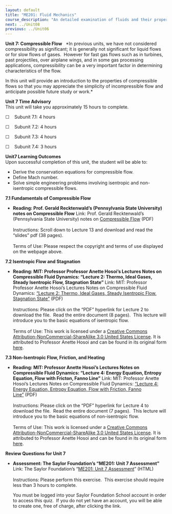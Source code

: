 ```yaml
---
layout: default
title: "ME201: Fluid Mechanics"
course_description: "An detailed examination of fluids and their properties, surveying flow regimes, dynamics and kinematics, Reynolds transport theorem, Navier-Stokes equations, dimensional analysis, boundary—layer theory, and compressible and incompressible flows."
next: ../Unit08
previous: ../Unit06
---
```

**Unit 7: Compressible Flow** <span id="7"></span> 
*In previous units, we have not considered compressibility as
significant; it is generally not significant for liquid flows or for
slow flows of gases.  However for fast gas flows such as in turbines,
past projectiles, over airplane wings, and in some gas processing
applications, compressibility can be a very important factor in
determining characteristics of the flow.  
  
 In this unit will provide an introduction to the properties of
compressible flows so that you may appreciate the simplicity of
incompressible flow and anticipate possible future study or work.*

**Unit 7 Time Advisory**  
This unit will take you approximately 15 hours to complete.

☐    Subunit 7.1: 4 hours

☐    Subunit 7.2: 4 hours

☐    Subunit 7.3: 4 hours

☐    Subunit 7.4: 3 hours

**Unit7 Learning Outcomes**  
Upon successful completion of this unit, the student will be able to:  
-   Derive the conservation equations for compressible flow.
-   Define Mach number.
-   Solve simple engineering problems involving isentropic and
    non-isentropic compressible flows.

**7.1 Fundamentals of Compressible Flow** <span id="7.1"></span> 
-   **Reading: Prof. Gerald Recktenwald’s (Pennsylvania State
    University) notes on Compressible Flow**
    Link: Prof. Gerald Recktenwald’s (Pennsylvania State University)
    notes on [Compressible
    Flow](http://web.cecs.pdx.edu/~gerry/class/ME322/notes/) (PDF)  
        
     Instructions: Scroll down to Lecture 13 and download and read the
    “slides” pdf (38 pages).  
        
     Terms of Use: Please respect the copyright and terms of use
    displayed on the webpage above.

**7.2 Isentropic Flow and Stagnation** <span id="7.2"></span> 
-   **Reading: MIT: Professor Professor Anette Hosoi’s Lectures Notes on
    Compressible Fluid Dynamics: “Lecture 2: Thermo, Ideal Gases, Steady
    Isentropic Flow, Stagnation State”**
    Link: MIT: Professor Professor Anette Hosoi’s Lectures Notes on
    Compressible Fluid Dynamics: [“Lecture 2: Thermo, Ideal Gases,
    Steady Isentropic Flow, Stagnation
    State”](https://resources.saylor.org/wwwresources/archived/site/wp-content/uploads/2011/07/ME201-7.3.pdf) (PDF)  
        
     Instructions: Please click on the “PDF” hyperlink for Lecture 2 to
    download the file.  Read the entire document (8 pages).  This
    lecture will introduce you to the basic equations of isentropic
    flow.  
        
     Terms of Use: This work is licensed under a [Creative Commons
    Attribution-NonCommercial-ShareAlike 3.0 United States
    License](http://creativecommons.org/licenses/by-nc-sa/3.0/us/). It
    is attributed to Professor Anette Hosoi and can be found in its
    original form
    [here](http://ocw.mit.edu/courses/mechanical-engineering/2-26-compressible-fluid-dynamics-spring-2004/lecture-notes/lec2.pdf).

**7.3 Non-Isentropic Flow, Friction, and Heating** <span
id="7.3"></span> 
-   **Reading: MIT: Professor Anette Hosoi’s Lectures Notes on
    Compressible Fluid Dynamics: “Lecture 4: Energy Equation, Entropy
    Equation, Flow with Fricton, Fanno Line”**
    Link: MIT: Professor Anette Hosoi’s Lectures Notes on Compressible
    Fluid Dynamics: [“Lecture 4: Energy Equation, Entropy Equation, Flow
    with Friction, Fanno
    Line”](https://resources.saylor.org/wwwresources/archived/site/wp-content/uploads/2011/07/ME201-7.4.pdf) (PDF)  
        
     Instructions: Please click on the “PDF” hyperlink for Lecture 4 to
    download the file.  Read the entire document (7 pages).  This
    lecture will introduce you to the basic equations of non-isentropic
    flow.  
        
     Terms of Use: This work is licensed under a [Creative Commons
    Attribution-NonCommercial-ShareAlike 3.0 United States
    License](http://creativecommons.org/licenses/by-nc-sa/3.0/us/). It
    is attributed to Professor Anette Hosoi and can be found in its
    original form
    [here](http://ocw.mit.edu/courses/mechanical-engineering/2-26-compressible-fluid-dynamics-spring-2004/lecture-notes/lec4.pdf).

**Review Questions for Unit 7** <span id="7.4"></span> 
-   **Assessment: The Saylor Foundation’s “ME201: Unit 7 Assessment”**
    Link: The Saylor Foundation’s “[ME201: Unit 7
    Assessment](http://school.saylor.org/mod/quiz/view.php?id=973)”
    (HTML)  
        
     Instructions: Please perform this exercise.  This exercise should
    require less than 3 hours to complete.  
      
     You must be logged into your Saylor Foundation School account in
    order to access this quiz.  If you do not yet have an account, you
    will be able to create one, free of charge, after clicking the
    link. 


